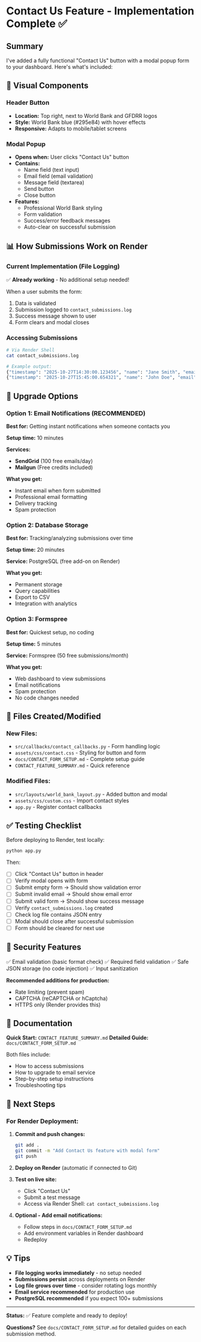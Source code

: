 # Contact Us Feature - Implementation Complete ✅

## Summary

I've added a fully functional "Contact Us" button with a modal popup form to your dashboard. Here's what's included:

## 🎨 Visual Components

### Header Button
- **Location:** Top right, next to World Bank and GFDRR logos
- **Style:** World Bank blue (#295e84) with hover effects
- **Responsive:** Adapts to mobile/tablet screens

### Modal Popup
- **Opens when:** User clicks "Contact Us" button
- **Contains:**
  - Name field (text input)
  - Email field (email validation)
  - Message field (textarea)
  - Send button
  - Close button
- **Features:**
  - Professional World Bank styling
  - Form validation
  - Success/error feedback messages
  - Auto-clear on successful submission

## 📊 How Submissions Work on Render

### Current Implementation (File Logging)
✅ **Already working** - No additional setup needed!

When a user submits the form:
1. Data is validated
2. Submission logged to `contact_submissions.log`
3. Success message shown to user
4. Form clears and modal closes

### Accessing Submissions
```bash
# Via Render Shell
cat contact_submissions.log

# Example output:
{"timestamp": "2025-10-27T14:30:00.123456", "name": "Jane Smith", "email": "jane@example.com", "message": "Love the dashboard!"}
{"timestamp": "2025-10-27T15:45:00.654321", "name": "John Doe", "email": "john@company.com", "message": "Can you add feature X?"}
```

## 🚀 Upgrade Options

### Option 1: Email Notifications (RECOMMENDED)
**Best for:** Getting instant notifications when someone contacts you

**Setup time:** 10 minutes

**Services:**
- **SendGrid** (100 free emails/day)
- **Mailgun** (Free credits included)

**What you get:**
- Instant email when form submitted
- Professional email formatting
- Delivery tracking
- Spam protection

### Option 2: Database Storage
**Best for:** Tracking/analyzing submissions over time

**Setup time:** 20 minutes

**Service:** PostgreSQL (free add-on on Render)

**What you get:**
- Permanent storage
- Query capabilities
- Export to CSV
- Integration with analytics

### Option 3: Formspree
**Best for:** Quickest setup, no coding

**Setup time:** 5 minutes

**Service:** Formspree (50 free submissions/month)

**What you get:**
- Web dashboard to view submissions
- Email notifications
- Spam protection
- No code changes needed

## 📁 Files Created/Modified

### New Files:
- `src/callbacks/contact_callbacks.py` - Form handling logic
- `assets/css/contact.css` - Styling for button and form
- `docs/CONTACT_FORM_SETUP.md` - Complete setup guide
- `CONTACT_FEATURE_SUMMARY.md` - Quick reference

### Modified Files:
- `src/layouts/world_bank_layout.py` - Added button and modal
- `assets/css/custom.css` - Import contact styles
- `app.py` - Register contact callbacks

## ✅ Testing Checklist

Before deploying to Render, test locally:

```bash
python app.py
```

Then:
- [ ] Click "Contact Us" button in header
- [ ] Verify modal opens with form
- [ ] Submit empty form → Should show validation error
- [ ] Submit invalid email → Should show email error
- [ ] Submit valid form → Should show success message
- [ ] Verify `contact_submissions.log` created
- [ ] Check log file contains JSON entry
- [ ] Modal should close after successful submission
- [ ] Form should be cleared for next use

## 🔐 Security Features

✅ Email validation (basic format check)
✅ Required field validation
✅ Safe JSON storage (no code injection)
✅ Input sanitization

**Recommended additions for production:**
- Rate limiting (prevent spam)
- CAPTCHA (reCAPTCHA or hCaptcha)
- HTTPS only (Render provides this)

## 📖 Documentation

**Quick Start:** `CONTACT_FEATURE_SUMMARY.md`
**Detailed Guide:** `docs/CONTACT_FORM_SETUP.md`

Both files include:
- How to access submissions
- How to upgrade to email service
- Step-by-step setup instructions
- Troubleshooting tips

## 🎯 Next Steps

### For Render Deployment:

1. **Commit and push changes:**
   ```bash
   git add .
   git commit -m "Add Contact Us feature with modal form"
   git push
   ```

2. **Deploy on Render** (automatic if connected to Git)

3. **Test on live site:**
   - Click "Contact Us"
   - Submit a test message
   - Access via Render Shell: `cat contact_submissions.log`

4. **Optional - Add email notifications:**
   - Follow steps in `docs/CONTACT_FORM_SETUP.md`
   - Add environment variables in Render dashboard
   - Redeploy

## 💡 Tips

- **File logging works immediately** - no setup needed
- **Submissions persist** across deployments on Render
- **Log file grows over time** - consider rotating logs monthly
- **Email service recommended** for production use
- **PostgreSQL recommended** if you expect 100+ submissions

---

**Status:** ✅ Feature complete and ready to deploy!

**Questions?** See `docs/CONTACT_FORM_SETUP.md` for detailed guides on each submission method.
